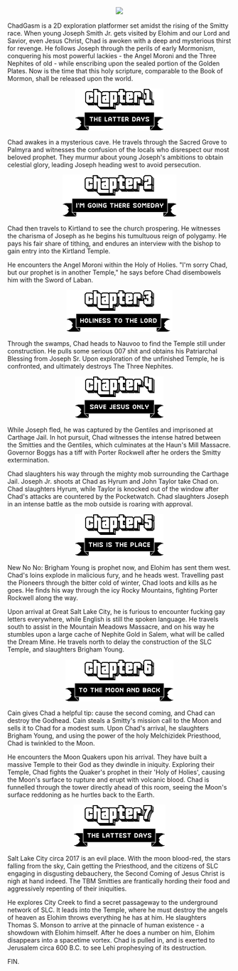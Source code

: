 <p align="center">
    <img src="https://bigleaguez.com/images/chadGasm.png" />
</p>
ChadGasm is a 2D exploration platformer set amidst the rising of the Smitty race. When young Joseph Smith Jr. gets visited by Elohim and our Lord and Savior, even Jesus Christ, Chad is awoken with a deep and mysterious thirst for revenge. He follows Joseph through the perils of early Mormonism, conquering his most powerful lackies - the Angel Moroni and the Three Nephites of old - while enscribing upon the sealed portion of the Golden Plates. Now is the time that this holy scripture, comparable to the Book of Mormon, shall be released upon the world.

<p align="center">
    <img src="chapter_1.png" />
</p>
Chad awakes in a mysterious cave. He travels through the Sacred Grove to Palmyra and witnesses the confusion of the locals who disrespect our most beloved prophet. They murmur about young Joseph's ambitions to obtain celestial glory, leading Joseph heading west to avoid persecution.

<p align="center">
    <img src="chapter_2.png" />
</p>
Chad then travels to Kirtland to see the church prospering. He witnesses the charisma of Joseph as he begins his tumultuous reign of polygamy. He pays his fair share of tithing, and endures an interview with the bishop to gain entry into the Kirtland Temple.

He encounters the Angel Moroni within the Holy of Holies. "I'm sorry Chad, but our prophet is in another Temple," he says before Chad disembowels him with the Sword of Laban.

<p align="center">
    <img src="chapter_3.png" />
</p>
Through the swamps, Chad heads to Nauvoo to find the Temple still under construction. He pulls some serious 007 shit and obtains his Patriarchal Blessing from Joseph Sr. Upon exploration of the unfinished Temple, he is confronted, and ultimately destroys The Three Nephites.

<p align="center">
    <img src="chapter_4.png" />
</p>
While Joseph fled, he was captured by the Gentiles and imprisoned at Carthage Jail. In hot pursuit, Chad witnesses the intense hatred between the Smitties and the Gentiles, which culminates at the Haun's Mill Massacre. Governor Boggs has a tiff with Porter Rockwell after he orders the Smitty extermination.

Chad slaughters his way through the mighty mob surrounding the Carthage Jail. Joseph Jr. shoots at Chad as Hyrum and John Taylor take Chad on. Chad slaughters Hyrum, while Taylor is knocked out of the window after Chad's attacks are countered by the Pocketwatch. Chad slaughters Joseph in an intense battle as the mob outside is roaring with approval.

<p align="center">
    <img src="chapter_5.png" />
</p>
New No No: Brigham Young is prophet now, and Elohim has sent them west. Chad's loins explode in malicious fury, and he heads west. Travelling past the Pioneers through the bitter cold of winter, Chad loots and kills as he goes. He finds his way through the icy Rocky Mountains, fighting Porter Rockwell along the way.

Upon arrival at Great Salt Lake City, he is furious to encounter fucking gay letters everywhere, while English is still the spoken language. He travels south to assist in the Mountain Meadows Massacre, and on his way he stumbles upon a large cache of Nephite Gold in Salem, what will be called the Dream Mine. He travels north to delay the construction of the SLC Temple, and slaughters Brigham Young.

<p align="center">
    <img src="chapter_6.png" />
</p>
Cain gives Chad a helpful tip: cause the second coming, and Chad can destroy the Godhead. Cain steals a Smitty's mission call to the Moon and sells it to Chad for a modest sum. Upon Chad's arrival, he slaughters Brigham Young, and using the power of the holy Melchizidek Priesthood, Chad is twinkled to the Moon.

He encounters the Moon Quakers upon his arrival. They have built a massive Temple to their God as they dwindle in iniquity. Exploring their Temple, Chad fights the Quaker's prophet in their 'Holy of Holies', causing the Moon's surface to rupture and erupt with volcanic blood. Chad is funnelled through the tower directly ahead of this room, seeing the Moon's surface reddoning as he hurtles back to the Earth.

<p align="center">
    <img src="chapter_7.png" />
</p>
Salt Lake City circa 2017 is an evil place. With the moon blood-red, the stars falling from the sky, Cain getting the Priesthood, and the citizens of SLC engaging in disgusting debauchery, the Second Coming of Jesus Christ is nigh at hand indeed. The TBM Smitties are frantically hording their food and aggressively repenting of their iniquities.

He explores City Creek to find a secret passageway to the underground network of SLC. It leads into the Temple, where he must destroy the angels of heaven as Elohim throws everything he has at him. He slaughters Thomas S. Monson to arrive at the pinnacle of human existence - a showdown with Elohim himself. After he does a number on him, Elohim disappears into a spacetime vortex. Chad is pulled in, and is exerted to Jerusalem circa 600 B.C. to see Lehi prophesying of its destruction.

FIN.

